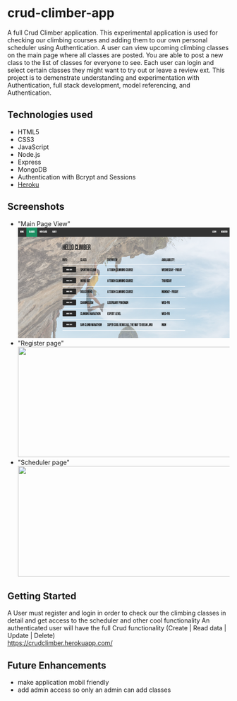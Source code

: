 # crud-climber-app

A full Crud Climber application. This experimental application is used for checking our climbing courses and adding them to our own personal scheduler
using Authentication. A user can view upcoming climbing classes on the main page where all classes are posted. You are able to post a new class to the list of classes for everyone to see. Each user can login and select certain classes they might want to try out or leave a review ext. This project is to demenstrate understanding and experimentation with Authentication,
full stack development, model referencing, and Authentication.

## Technologies used

- HTML5
- CSS3
- JavaScript
- Node.js
- Express
- MongoDB
- Authentication with Bcrypt and Sessions
- <a href="heroku.com/">Heroku</a>

## Screenshots

- "Main Page View"<br>
  <img src="./images/Screenshot1.png" width="550" height="250">
- "Register page"<br>
  <img src="./images/Screenshot2.png" width="550" height="250">
- "Scheduler page"<br>
  <img src="./images/Screenshot3.png" width="550" height="250">

## Getting Started

A User must register and login in order to check our the climbing classes in detail and get access to the scheduler and other cool functionality
An authenticated user will have the full Crud functionality (Create | Read data | Update | Delete)<br>
https://crudclimber.herokuapp.com/

## Future Enhancements

- make application mobil friendly
- add admin access so only an admin can add classes
